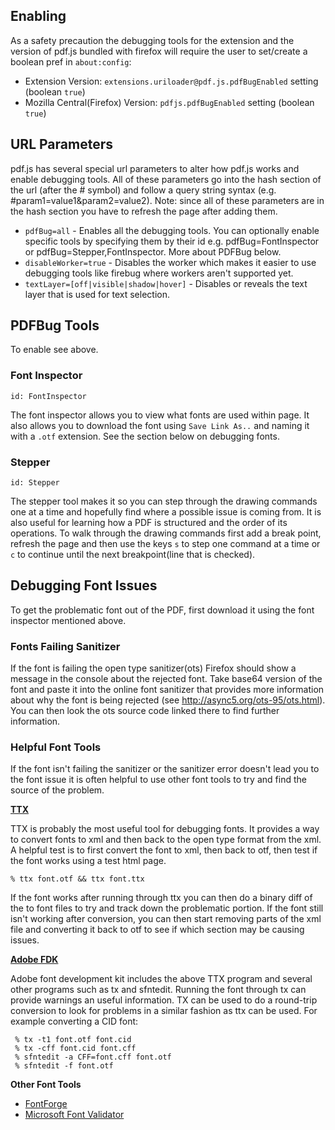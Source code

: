## Enabling
As a safety precaution the debugging tools for the extension and the version of pdf.js bundled with firefox will require the user to set/create a boolean pref in `about:config`:

* Extension Version: `extensions.uriloader@pdf.js.pdfBugEnabled` setting (boolean `true`)
* Mozilla Central(Firefox) Version: `pdfjs.pdfBugEnabled` setting (boolean `true`)

## URL Parameters
pdf.js has several special url parameters to alter how pdf.js works and enable debugging tools.  All of these parameters go into the hash section of the url (after the # symbol) and follow a query string syntax (e.g. #param1=value1&param2=value2). Note: since all of these parameters are in the hash section you have to refresh the page after adding them.

* `pdfBug=all` - Enables all the debugging tools.  You can optionally enable specific tools by specifying them by their id e.g. pdfBug=FontInspector or pdfBug=Stepper,FontInspector. More about PDFBug below.
* `disableWorker=true` - Disables the worker which makes it easier to use debugging tools like firebug where workers aren't supported yet.
* `textLayer=[off|visible|shadow|hover]` - Disables or reveals the text layer that is used for text selection.

## PDFBug Tools
To enable see above.

### Font Inspector
`id: FontInspector`

The font inspector allows you to view what fonts are used within page.  It also allows you to download the font using `Save Link As..` and naming it with a `.otf` extension.  See the section below on debugging fonts.

### Stepper
`id: Stepper`

The stepper tool makes it so you can step through the drawing commands one at a time and hopefully find where a possible issue is coming from. It is also useful for learning how a PDF is structured and the order of its operations.  To walk through the drawing commands first add a break point, refresh the page and then use the keys `s` to step one command at a time or `c` to continue until the next breakpoint(line that is checked).

## Debugging Font Issues
To get the problematic font out of the PDF, first download it using the font inspector mentioned above.

### Fonts Failing Sanitizer
If the font is failing the open type sanitizer(ots) Firefox should show a message in the console about the rejected font.  Take base64 version of the font and paste it into the online font sanitizer that provides more information about why the font is being rejected (see http://async5.org/ots-95/ots.html).  You can then look the ots source code linked there to find further information. 

### Helpful Font Tools
If the font isn't failing the sanitizer or the sanitizer error doesn't lead you to the font issue it is often helpful to use other font tools to try and find the source of the problem.

**[TTX](http://www.letterror.com/code/ttx/)**

TTX is probably the most useful tool for debugging fonts.  It provides a way to convert fonts to xml and then back to the open type format from the xml. A helpful test is to first convert the font to xml, then back to otf, then test if the font works using a test html page.  

```
% ttx font.otf && ttx font.ttx
```

If the font works after running through ttx you can then do a binary diff of the to font files to try and track down the problematic portion.  If the font still isn't working after conversion, you can then start removing parts of the xml file and converting it back to otf to see if which section may be causing issues.

**[Adobe FDK](http://www.adobe.com/devnet/opentype/afdko.html)**

Adobe font development kit includes the above TTX program and several other programs such as tx and sfntedit.  Running the font through tx can provide warnings an useful information.  TX can be used to do a round-trip conversion to look for problems in a similar fashion as ttx can be used. For example converting a CID font:

```
 % tx -t1 font.otf font.cid
 % tx -cff font.cid font.cff
 % sfntedit -a CFF=font.cff font.otf
 % sfntedit -f font.otf
```

**Other Font Tools**
* [FontForge](http://fontforge.sourceforge.net/)
* [Microsoft Font Validator](http://www.microsoft.com/typography/FontValidator.mspx)
